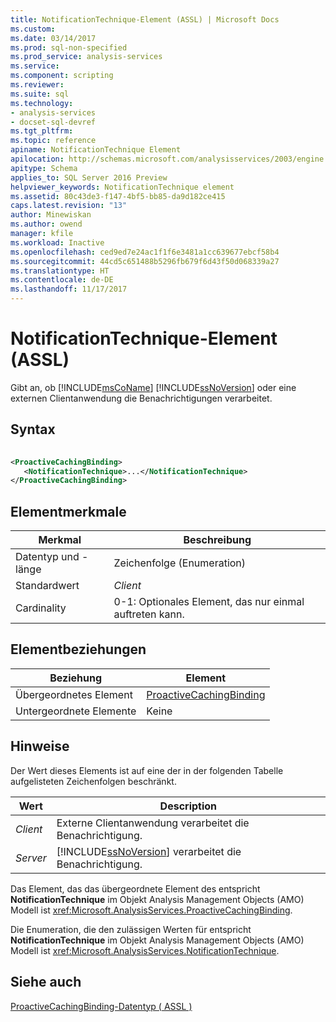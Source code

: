 ```yaml
---
title: NotificationTechnique-Element (ASSL) | Microsoft Docs
ms.custom: 
ms.date: 03/14/2017
ms.prod: sql-non-specified
ms.prod_service: analysis-services
ms.service: 
ms.component: scripting
ms.reviewer: 
ms.suite: sql
ms.technology:
- analysis-services
- docset-sql-devref
ms.tgt_pltfrm: 
ms.topic: reference
apiname: NotificationTechnique Element
apilocation: http://schemas.microsoft.com/analysisservices/2003/engine
apitype: Schema
applies_to: SQL Server 2016 Preview
helpviewer_keywords: NotificationTechnique element
ms.assetid: 80c43de3-f147-4bf5-bb85-da9d182ce415
caps.latest.revision: "13"
author: Minewiskan
ms.author: owend
manager: kfile
ms.workload: Inactive
ms.openlocfilehash: ced9ed7e24ac1f1f6e3481a1cc639677ebcf58b4
ms.sourcegitcommit: 44cd5c651488b5296fb679f6d43f50d068339a27
ms.translationtype: HT
ms.contentlocale: de-DE
ms.lasthandoff: 11/17/2017
---
```

# <a name="notificationtechnique-element-assl"></a>NotificationTechnique-Element (ASSL)
  Gibt an, ob [!INCLUDE[msCoName](../../../includes/msconame-md.md)] [!INCLUDE[ssNoVersion](../../../includes/ssnoversion-md.md)] oder eine externen Clientanwendung die Benachrichtigungen verarbeitet.  
  
## <a name="syntax"></a>Syntax  
  
```xml  
  
<ProactiveCachingBinding>  
   <NotificationTechnique>...</NotificationTechnique>  
</ProactiveCachingBinding>  
```  
  
## <a name="element-characteristics"></a>Elementmerkmale  
  
|Merkmal|Beschreibung|  
|--------------------|-----------------|  
|Datentyp und -länge|Zeichenfolge (Enumeration)|  
|Standardwert|*Client*|  
|Cardinality|0-1: Optionales Element, das nur einmal auftreten kann.|  
  
## <a name="element-relationships"></a>Elementbeziehungen  
  
|Beziehung|Element|  
|------------------|-------------|  
|Übergeordnetes Element|[ProactiveCachingBinding](../../../analysis-services/scripting/data-type/proactivecachingbinding-data-type-assl.md)|  
|Untergeordnete Elemente|Keine|  
  
## <a name="remarks"></a>Hinweise  
 Der Wert dieses Elements ist auf eine der in der folgenden Tabelle aufgelisteten Zeichenfolgen beschränkt.  
  
|Wert|Description|  
|-----------|-----------------|  
|*Client*|Externe Clientanwendung verarbeitet die Benachrichtigung.|  
|*Server*|[!INCLUDE[ssNoVersion](../../../includes/ssnoversion-md.md)] verarbeitet die Benachrichtigung.|  
  
 Das Element, das das übergeordnete Element des entspricht **NotificationTechnique** im Objekt Analysis Management Objects (AMO) Modell ist <xref:Microsoft.AnalysisServices.ProactiveCachingBinding>.  
  
 Die Enumeration, die den zulässigen Werten für entspricht **NotificationTechnique** im Objekt Analysis Management Objects (AMO) Modell ist <xref:Microsoft.AnalysisServices.NotificationTechnique>.  
  
## <a name="see-also"></a>Siehe auch  
 [ProactiveCachingBinding-Datentyp &#40; ASSL &#41;](../../../analysis-services/scripting/data-type/proactivecachingbinding-data-type-assl.md)  
  
  
